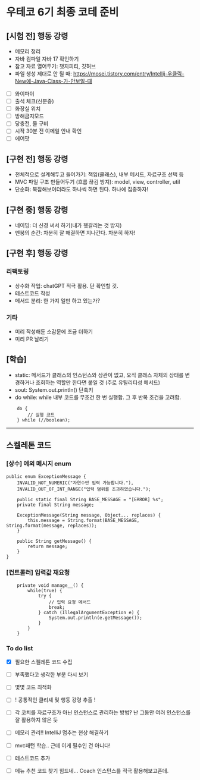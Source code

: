 # 우테코 6기 최종 코테 준비

## [시험 전] 행동 강령
- 메모리 정리
- 자바 컴파일 자바 17 확인하기
- 참고 자료 열어두기: 챗지피티, 깃허브
- 파일 생성 제대로 안 될 때: https://mosei.tistory.com/entry/Intellij-우클릭-New에-Java-Class-가-안보일-때
- [ ] 와이파이
- [ ] 출석 체크(신분증)
- [ ] 화장실 위치
- [ ] 방해금지모드
- [ ] 당충전, 물 구비
- [ ] 시작 30분 전 이메일 안내 확인
- [ ] 에어팟

## [구현 전] 행동 강령
- 전체적으로 설계해두고 들어가기: 책임(클래스), 내부 메서드, 자료구조 선택 등
- MVC 파일 구조 만들어두기 (흐름 끊김 방지): model, view, controller, util
- 단순화: 복잡해보이더라도 하나씩 하면 된다. 하나에 집중하자!

## [구현 중] 행동 강령
- 네이밍: 더 신경 써서 하기(내가 헷갈리는 것 방지)
- 멘붕의 순간: 차분히 잘 해결하면 지나간다. 차분히 하자!

## [구현 후] 행동 강령
### 리팩토링
- 상수화 작업: chatGPT 적극 활용. 단 확인할 것.
- 테스트코드 작성
- 메서드 분리: 한 가지 일만 하고 있는가?

### 기타
- 미리 작성해둔 소감문에 조금 더하기
- 미리 PR 날리기


## [학습] 
- static: 메서드가 클래스의 인스턴스와 상관이 없고, 오직 클래스 자체의 상태를 변경하거나 조회하는 역할만 한다면 붙일 것 (주로 유틸리티성 메서드)
- sout: System.out.println() 단축키
- do while: while 내부 코드를 무조건 한 번 실행함. 그 후 반복 조건을 고려함.
````
    do {
        // 실행 코드
    } while (//boolean);
````
---

## 스켈레톤 코드

### [상수] 예외 메시지 enum
```
public enum ExceptionMessage {
    INVALID_NOT_NUMERIC("자연수만 입력 가능합니다."),
    INVALID_OUT_OF_INT_RANGE("입력 범위를 초과하였습니다.");

    public static final String BASE_MESSAGE = "[ERROR] %s";
    private final String message;

    ExceptionMessage(String message, Object... replaces) {
        this.message = String.format(BASE_MESSAGE, String.format(message, replaces));
    }

    public String getMessage() {
        return message;
    }
}
```

### [컨트롤러] 입력값 재요청
```
    private void manage__() {
        while(true) {
            try {
                // 입력 요청 메서드
                break;
            } catch (IllegalArgumentException e) {
                System.out.println(e.getMessage());
            }
        }
    }
```


### To do list
- [x] 필요한 스켈레톤 코드 수집
- [ ] 부족했다고 생각한 부분 다시 보기
- [ ] 몇몇 코드 최적화
- [ ] ! 공통적인 클리셰 및 행동 강령 추출 !
- [ ] 각 코치를 자료구조가 아닌 인스턴스로 관리하는 방법? 난 그동안 여러 인스턴스를 잘 활용하지 않은 듯
- [ ] 메모리 관리!! IntelliJ 멈추는 현상 해결하기
- [ ] mvc패턴 학습.. 근데 이게 필수인 건 아니다!
- [ ] 테스트코드 추가
- [ ] 메뉴 추천 코드 찾기 힘드네... Coach 인스턴스를 적극 활용해보고픈데. 

